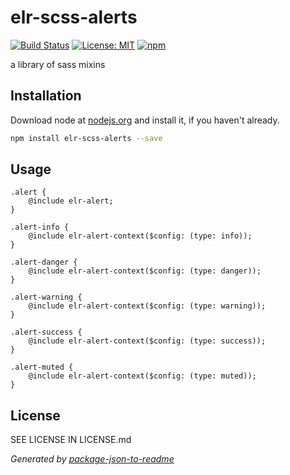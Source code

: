 # elr-scss-alerts

[![Build Status](https://travis-ci.org/Beth3346/elr-scss-alerts.svg?branch=master)](https://travis-ci.org/Beth3346/elr-scss-alerts)
[![License: MIT](https://img.shields.io/badge/License-MIT-yellow.svg)](https://opensource.org/licenses/MIT)
[![npm](https://img.shields.io/npm/dm/elr-scss-alerts.svg?style=flat)]()

a library of sass mixins



## Installation

Download node at [nodejs.org](http://nodejs.org) and install it, if you haven't already.

```sh
npm install elr-scss-alerts --save
```

##  Usage

    .alert {
        @include elr-alert;
    }

    .alert-info {
        @include elr-alert-context($config: (type: info));
    }

    .alert-danger {
        @include elr-alert-context($config: (type: danger));
    }

    .alert-warning {
        @include elr-alert-context($config: (type: warning));
    }

    .alert-success {
        @include elr-alert-context($config: (type: success));
    }

    .alert-muted {
        @include elr-alert-context($config: (type: muted));
    }

## License

SEE LICENSE IN LICENSE.md

_Generated by [package-json-to-readme](https://github.com/zeke/package-json-to-readme)_
